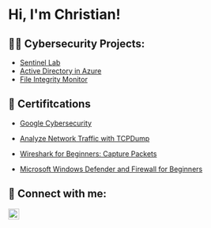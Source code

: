 <h1>Hi, I'm Christian! </h1>

<h2>👨‍💻 Cybersecurity Projects:</h2>

- [Sentinel Lab](https://github.com/ChrisPaige2014/Setup-SIEM-In-Azure/tree/main)
- [Active Directory in Azure](https://github.com/ChrisPaige2014/ActiveDirectoryInAzure)
- [File Integrity Monitor](https://github.com/ChrisPaige2014/FileIntegrityMonitor)


<h2>📃 Certifitcations</h2>

- [Google Cybersecurity](https://coursera.org/share/5c41f03101566ae8c67efbea2becfa25)

- [Analyze Network Traffic with TCPDump](https://coursera.org/share/e5ecbf2a591ec91edb77ad1fe2252a62)

- [Wireshark for Beginners: Capture Packets](https://coursera.org/share/09c531d59b9a0268b756b71fd93f74a7)

- [Microsoft Windows Defender and Firewall for Beginners](https://coursera.org/share/b695a9577e91bec1d50e440a80bd3108)

<h2>🤳 Connect with me:</h2>

[<img align="left" alt="JoshMadakor | LinkedIn" width="22px" src="https://cdn.jsdelivr.net/npm/simple-icons@v3/icons/linkedin.svg" />][linkedin]

[linkedin]:https://www.linkedin.com/in/christian-mclain-007a29297/

<!--
**joshmadakor1/joshmadakor1** is a ✨ _special_ ✨ repository because its `README.md` (this file) appears on your GitHub profile.

Here are some ideas to get you started:

- 🔭 I’m currently working on ...
- 🌱 I’m currently learning ...
- 👯 I’m looking to collaborate on ...
- 🤔 I’m looking for help with ...
- 💬 Ask me about ...
- 📫 How to reach me: ...
- 😄 Pronouns: ...
- ⚡ Fun fact: ...
-->
